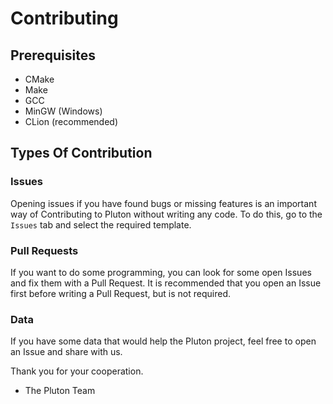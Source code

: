 Contributing
============

Prerequisites
-------------

- CMake
- Make
- GCC
- MinGW (Windows)
- CLion (recommended)

Types Of Contribution
---------------------

### Issues

Opening issues if you have found bugs or missing features is an important way of Contributing to Pluton without writing any code. To do this, go to the `Issues` tab and select the required template.

### Pull Requests

If you want to do some programming, you can look for some open Issues and fix them with a Pull Request. It is recommended that you open an Issue first before writing a Pull Request, but is not required.

### Data

If you have some data that would help the Pluton project, feel free to open an Issue and share with us.

Thank you for your cooperation.

- The Pluton Team
